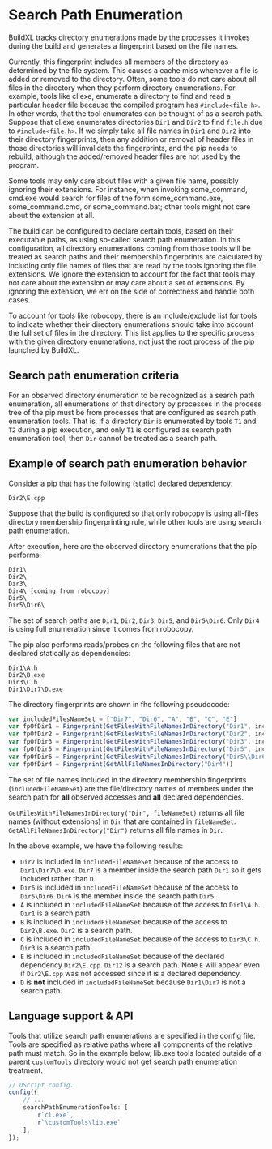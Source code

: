 # Search Path Enumeration
BuildXL tracks directory enumerations made by the processes it invokes during the build and generates a fingerprint based on the file names.

Currently, this fingerprint includes all members of the directory as determined by the file system. This causes a cache miss whenever a file is added or removed to the directory. Often, some tools do not care about all files in the directory when they perform directory enumerations. For example, tools like cl.exe,
enumerate a directory to find and read a particular header file because the compiled program has `#include<file.h>`. In other words, that the tool enumerates can be
thought of as a search path. Suppose that cl.exe enumerates directories `Dir1` and `Dir2` to find `file.h` due to `#include<file.h>`. If we simply take all file names in `Dir1` and `Dir2` into their directory fingerprints, then any addition or removal of header files in those directories will invalidate the fingerprints, and the pip needs to rebuild, although the added/removed header files are not used by the program.

Some tools may only care about files with a given file name, possibly ignoring their extensions. For instance, when invoking some_command, cmd.exe would search for files of the form some_command.exe, some_command.cmd, or some_command.bat; other tools might not care about the extension at all. 

The build can be configured to declare certain tools, based on their executable paths, as using so-called search path enumeration. In this configuration, all directory enumerations coming from those tools will be treated as search paths and their membership fingerprints are calculated by including only file names of files that are read by the tools ignoring the file extensions. We ignore the extension to account for the fact that tools may not care about the extension or may care about a set of
extensions. By ignoring the extension, we err on the side of correctness and handle both cases.

To account for tools like robocopy, there is an include/exclude list for tools to indicate whether their directory enumerations should take into account the full set of files in the directory. This list applies to the specific process with the given directory enumerations, not just the root process of the pip launched by BuildXL.

## Search path enumeration criteria

For an observed directory enumeration to be recognized as a search path enumeration, all enumerations of that directory by processes in the process tree of the pip must be from processes that are configured as search path enumeration tools. That is, if a directory `Dir` is enumerated by tools `T1` and `T2` during a pip execution, and only `T1` is configured as search path enumeration tool, then `Dir` cannot be treated as a search path.

## Example of search path enumeration behavior

Consider a pip that has the following (static) declared dependency:
```
Dir2\E.cpp
```
Suppose that the build is configured so that only robocopy is using all-files directory membership fingerprinting rule, while other tools are using search path enumeration.

After execution, here are the observed directory enumerations that the pip performs:
```
Dir1\
Dir2\
Dir3\
Dir4\ [coming from robocopy]
Dir5\
Dir5\Dir6\
```
The set of search paths are `Dir1`, `Dir2`, `Dir3`, `Dir5`, and `Dir5\Dir6`. Only `Dir4` is using full enumeration since it comes from robocopy.

The pip also performs reads/probes on the following files that are not declared statically as dependencies:
```
Dir1\A.h
Dir2\B.exe
Dir3\C.h
Dir1\Dir7\D.exe
```

The directory fingerprints are shown in fhe following pseudocode:
```ts
var includedFilesNameSet = ["Dir7", "Dir6", "A", "B", "C", "E"]
var fpOfDir1 = Fingerprint(GetFilesWithFileNamesInDirectory("Dir1", includedFilesNameSet))
var fpOfDir2 = Fingerprint(GetFilesWithFileNamesInDirectory("Dir2", includedFilesNameSet))
var fpOfDir3 = Fingerprint(GetFilesWithFileNamesInDirectory("Dir3", includedFilesNameSet))
var fpOfDir5 = Fingerprint(GetFilesWithFileNamesInDirectory("Dir5", includedFilesNameSet))
var fpOfDir6 = Fingerprint(GetFilesWithFileNamesInDirectory("Dir5\\Dir6", includedFilesNameSet))
var fpOfDir4 = Fingerprint(GetAllFileNamesInDirectory("Dir4"))
```

The set of file names included in the directory membership fingerprints (`includedFileNameSet`) are the file/directory names of members under the search path for **all** observed accesses and **all** declared dependencies.

`GetFilesWithFileNamesInDirectory("Dir", fileNameSet)` returns all file names (without extensions) in `Dir` that are contained in `fileNameSet`.
`GetAllFileNamesInDirectory("Dir")` returns all file names in `Dir`.

In the above example, we have the following results:
* `Dir7` is included in `includedFileNameSet` because of the access to `Dir1\Dir7\D.exe`. `Dir7` is a member inside the search path `Dir1` so it gets included rather than `D`.
* `Dir6` is included in `includedFileNameSet` because of the access to `Dir5\Dir6`. `Dir6` is the member inside the search path `Dir5`.
* `A` is included in `includedFileNameSet` because of the access to `Dir1\A.h`. `Dir1` is a search path.
* `B` is included in `includedFileNameSet` because of the access to `Dir2\B.exe`. `Dir2` is a search path.
* `C` is included in `includedFileNameSet` because of the access to `Dir3\C.h`. `Dir3` is a search path.
* `E` is included in `includedFileNameSet` because of the declared dependency `Dir2\E.cpp`. `Dir12` is a search path. Note `E` will appear even if `Dir2\E.cpp` was not accessed since it is a declared dependency.
* `D` is **not** included in `includedFileNameSet` because `Dir1\Dir7` is not a search path.

## Language support & API
Tools that utilize search path enumerations are specified in the config file. Tools are specified as relative paths where all components of the relative path must match. So in the example below, lib.exe tools located outside of a parent `customTools` directory would not get search path enumeration treatment.

```ts
// DScript config.
config({
    // ...
    searchPathEnumerationTools: [
        r`cl.exe`,
        r`\customTools\lib.exe`
    ],
});
```

